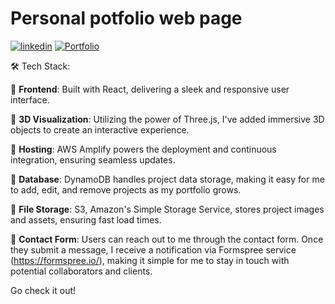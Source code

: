# Personal potfolio web page

[![linkedin](https://img.shields.io/badge/linkedin-0A66C2?style=for-the-badge&logo=linkedin&logoColor=white)](https://www.linkedin.com/in/antonkuch/)
[![Portfolio](https://img.shields.io/badge/portfolio-4285F4?style=for-the-badge&logo=google-chrome&logoColor=white)](https://anton-kucherenko.com)


🛠️ Tech Stack:

🔹 **Frontend**: Built with React, delivering a sleek and responsive user interface.

🔹 **3D Visualization**: Utilizing the power of Three.js, I've added immersive 3D objects to create an interactive experience.

🔹 **Hosting**: AWS Amplify powers the deployment and continuous integration, ensuring seamless updates.

🔹 **Database**: DynamoDB handles project data storage, making it easy for me to add, edit, and remove projects as my portfolio grows.

🔹 **File Storage**: S3, Amazon's Simple Storage Service, stores project images and assets, ensuring fast load times.

🔹 **Contact Form**: Users can reach out to me through the contact form. Once they submit a message, I receive a notification via Formspree service (https://formspree.io/), making it simple for me to stay in touch with potential collaborators and clients.

Go check it out!
